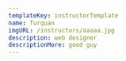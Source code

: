 ```yaml
---
templateKey: instructorTemplate
name: furquan
imgURL: /instructors/aaaaa.jpg
description: web designer
descriptionMore: good guy
---
```

